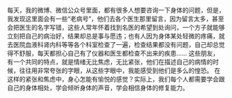 每天，我的微博、微信公众号里面，都有很多人想要咨询一下身体的问题，但是，我发现这里面会有一些“老病号”，他们去各个医生那里留言，因为留言太多，甚至会把医生的名字写错，这些人常年怀着找到名医的希望到处询问，一个方子就能够立刻把自己的病治好，结果却总是事与愿违；也有人因为身体某处轻微的疼痛，就去医院血液科肾内科等等各个科室检查了一遍，检查结果都没有问题，自己却总觉得不舒服，每天都担心自己有了仪器和医生都检查不出来的疾患…… 这些朋友，有一个共同的特点，就是情绪无比焦虑，无比紧张，他们在描述自己的病情的时候，往往用非常夸张的字眼，从这些字眼中，我能感受到他们是多么的惶恐。 在这样的紧张和焦虑中，身心怎能有愉悦的感觉？实际上，我们每个人都需要学会跟自己的身体相处，学会倾听身体的声音，学会相信身体的修复能力。
